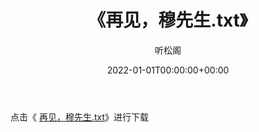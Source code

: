 ﻿---
title:  《再见，穆先生.txt》
date:   2022-01-01T00:00:00+00:00
author: 听松阁
layout: post
permalink: /再见，穆先生/
categories: 小说
tags: [小说]
---

点击《 [再见，穆先生.txt](http://img.660000.xyz/bookstukust/book/bntxt/10/再见，穆先生.txt)》进行下载